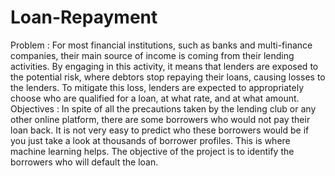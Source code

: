 # Loan-Repayment
Problem  : For most financial institutions, such as banks and multi-finance companies, their main source of income is coming from their lending activities. By engaging in this activity, it means that lenders are exposed to the potential risk, where debtors stop repaying their loans, causing losses to the lenders. To mitigate this loss, lenders are expected to appropriately choose who are qualified for a loan, at what rate, and at what amount.   Objectives : In spite of all the precautions taken by the lending club or any other online platform, there are some borrowers who would not pay their loan back. It is not very easy to predict who these borrowers would be if you just take a look at thousands of borrower profiles. This is where machine learning helps. The objective of the project is to identify the borrowers who will default the loan.
